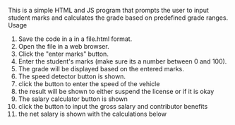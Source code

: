 This is a simple HTML and JS program that prompts the user to input student marks and calculates the grade based on predefined grade ranges.
Usage
1. Save the code in a in a file.html format.
2. Open the file in a web browser.
3. Click the "enter marks" button.
4. Enter the student's marks (make sure its a number between 0 and 100).
5. The grade will be displayed based on the entered marks.
6. The speed detector button is shown.
7. click the button to enter the speed of the vehicle
8. the result will be shown to either suspend the license or if it is okay
9. The salary calculator button is shown
10. click the button to input the gross salary and contributor benefits
11. the net salary is shown with the calculations below
    
